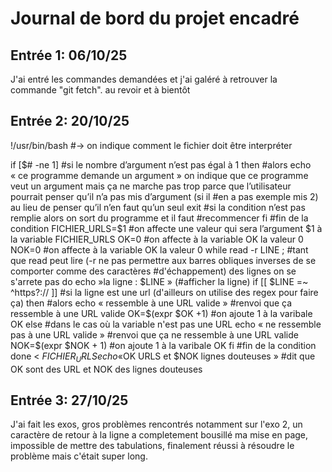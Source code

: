 # Journal de bord du projet encadré
## Entrée 1: 06/10/25
J'ai entré les commandes demandées et j'ai galéré à retrouver la commande "git fetch".
au revoir et à bientôt 

## Entrée 2: 20/10/25

!/usr/bin/bash #→ on indique comment le fichier doit être interpréter


if [$# -ne 1] #si le nombre d’argument n’est pas égal à 1
then #alors echo « ce programme demande un argument » on indique que ce programme veut un
argument mais ça ne marche pas trop parce que l’utilisateur pourrait penser qu’il n’a pas mis d’argument (si il #en a pas exemple mis 2) au lieu de penser qu’il n’en faut qu’un seul
		exit #si la condition n’est pas remplie alors on sort du programme et il faut #recommencer
fi #fin de la condition
FICHIER_URLS=$1 #on affecte une valeur qui sera l’argument $1 à la variable FICHIER_URLS
OK=0 #on affecte à la variable OK la valeur 0
NOK=0 #on affecte à la variable OK la valeur 0
while read -r LINE ; #tant que read peut lire (-r ne pas permettre aux barres obliques inverses de se comporter comme des caractères #d'échappement) des lignes on se s'arrete pas
do
	echo »la ligne : $LINE » (#afficher la ligne)
	if [[ $LINE =~ ^https?:// ]] #si la ligne est une url (d'ailleurs on utilise des regex pour faire ça)
	then #alors
		echo « ressemble à une URL valide » #renvoi que ça ressemble à une URL valide
		OK=$(expr $OK +1) #on ajoute 1 à la varibale OK
	else #dans le cas où la variable n'est pas une URL
		echo « ne ressemble pas à une URL valide » #renvoi que ça ne ressemble à une URL valide
		NOK=$(expr $NOK + 1) #on ajoute 1 à la varibale OK
	fi #fin de la condition
done < $FICHIER_URLS
echo « $OK URLS et $NOK lignes douteuses » #dit que OK sont des URL et NOK des lignes douteuses


## Entrée 3: 27/10/25

J'ai fait les exos, gros problèmes rencontrés notamment sur l'exo 2, un caractère de retour à la ligne a completement bousillé ma mise en page, impossible de mettre des tabulations, finalement réussi à résoudre le problème mais c'était super long.
